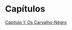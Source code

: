 <!-- TITLE: Capitulos -->
<!-- SUBTITLE: Visao geral dos arcos da história -->

# Capítulos
[Capítulo 1: Os Carvalho-Negro](http://localhost/capitulos/capitulo-1-os-carvalho-negro#capitulo-1-os-carvalho-negro)

